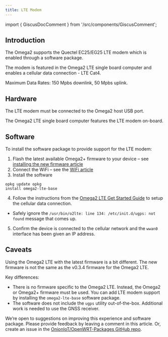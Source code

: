 ```yaml
---
title: LTE Modem
---
```


import { GiscusDocComment } from '/src/components/GiscusComment';

## Introduction

The Omega2 supports the Quectel EC25/EG25 LTE modem which is enabled through a software package.

The modem is featured in the Omega2 LTE single board computer and enables a cellular data connection - LTE Cat4. 

Maximum Data Rates: 150 Mpbs downlink, 50 Mpbs uplink.

## Hardware

The LTE modem must be connected to the Omega2 host USB port.

The Omega2 LTE single board computer features the LTE modem on-board. 

## Software

To install the software package to provide support for the LTE modem:

1. Flash the latest available Omega2+ firmware to your device – see [installing the new firmware article](https://documentation.onioniot.com/installing-firmware)
2. Connect the WiFi – see the [WiFi article](https://documentation.onioniot.com/networking/wifi)
3. Install the software

 ```shell
 opkg update opkg 
 install omega2-lte-base
 ```

4. Follow the instructions from the [Omega2 LTE Get Started Guide](https://onion.io/omega2-lte-guide/#getstarted-cellular) to setup the cellular data connection.

  - Safely ignore the `/usr/bin/o2lte: line 134: /etc/init.d/ugps: not found` message that comes up.

5. Confirm the device is connected to the cellular network and the `wwan0` interface has been given an IP address.

## Caveats

Using the Omega2 LTE with the latest firmware is a bit different. The new firmware is not the same as the v0.3.4 firmware for the Omega2 LTE.

Key differences:
- There is no firmware specific to the Omega2 LTE. Instead, the Omega2 or Omega2+ firmware must be used. You can add LTE modem support by installing the `omega2-lte-base` software package.
- The software does not include the `ugps` utility out-of-the-box. Additional work is needed to use the GNSS receiver.

We’re open to suggestions on improving this experience and software package. Please provide feedback by leaving a comment in this article. Or, create an issue in the [OnionIoT/OpenWRT-Packages GitHub repo](https://github.com/OnionIoT/OpenWRT-Packages/issues).

<GiscusDocComment /> 
